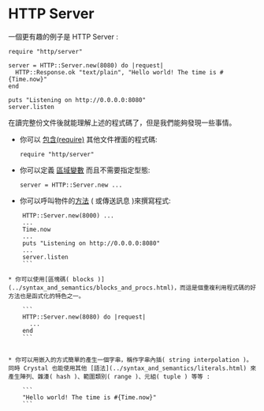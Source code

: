 # HTTP Server

一個更有趣的例子是  HTTP Server :

```crystal
require "http/server"

server = HTTP::Server.new(8080) do |request|
  HTTP::Response.ok "text/plain", "Hello world! The time is #{Time.now}"
end

puts "Listening on http://0.0.0.0:8080"
server.listen
```


在讀完整份文件後就能理解上述的程式碼了，但是我們能夠發現一些事情。

* 你可以 [包含(require)](../syntax_and_semantics/requiring_files.html)   其他文件裡面的程式碼:

    ```
    require "http/server"
    ```

* 你可以定義 [區域變數](../syntax_and_semantics/local_variables.html) 而且不需要指定型態:

    ```
    server = HTTP::Server.new ...
    ```


* 你可以呼叫物件的[方法](../syntax_and_semantics/classes_and_methods.html) ( 或傳送訊息 )來撰寫程式:

```
    HTTP::Server.new(8000) ...
    ...
    Time.now
    ...
    puts "Listening on http://0.0.0.0:8080"
    ...
    server.listen
    ```

* 你可以使用[區塊碼( blocks )](../syntax_and_semantics/blocks_and_procs.html)，而這是個重複利用程式碼的好方法也是函式化的特色之一。

    ```
    HTTP::Server.new(8080) do |request|
      ...
    end
    ```


* 你可以用嵌入的方式簡單的產生一個字串，稱作字串內插( string interpolation )。同時 Crystal 也能使用其他 [語法](../syntax_and_semantics/literals.html) 來產生陣列、雜湊( hash )、範圍類別( range )、元組( tuple ) 等等 :

    ```
    "Hello world! The time is #{Time.now}"
    ```


